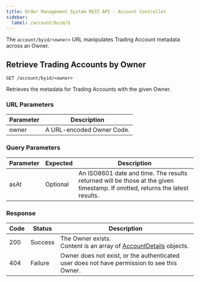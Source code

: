 ```yaml
---
title: Order Management System REST API - Account Controller
sidebar:
  label: /account/byid/$
---
```


The `account/byid/<owner>` URL manipulates Trading Account metadata across an Owner.

## Retrieve Trading Accounts by Owner

`GET /account/byid/<owner>`

Retrieves the metadata for Trading Accounts with the given Owner.

### URL Parameters

| Parameter | Description |
|-----------|-------------|
| owner     | A URL-encoded Owner Code. |

### Query Parameters

| Parameter | Expected | Description |
|-----------|----------|-------------|
| asAt      | Optional | An ISO8601 date and time. The results returned will be those at the given timestamp. If omitted, returns the latest results. |

### Response

| Code | Status  | Description |
|------|---------|-------------|
| 200  | Success | The Owner exists.<br>Content is an array of [AccountDetails](../../../proto/oms2/#accountdetails) objects. |
| 404  | Failure | Owner does not exist, or the authenticated user does not have permission to see this Owner. |
